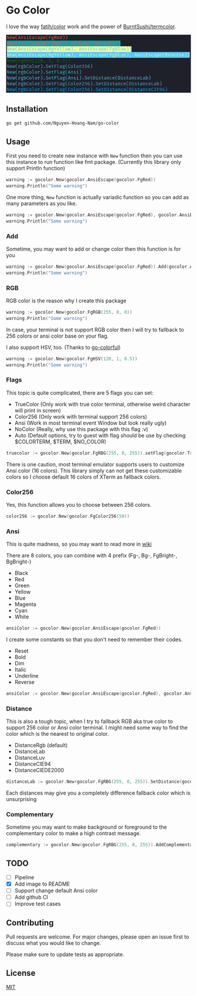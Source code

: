 # Go Color

I love the way [fatih/color](https://github.com/fatih/color) work and the
power of [BurntSushi/termcolor](https://github.com/BurntSushi/termcolor).

![Kitty terminal](https://raw.githubusercontent.com/Nguyen-Hoang-Nam/readme-image/main/go-color/go-color.jpg)

## Installation

```bash
go get github.com/Nguyen-Hoang-Nam/go-color
```

## Usage

First you need to create new instance with `New` function then you can use
this instance to run function like fmt package. (Currently this library
only support Println function)

```go
warning := gocolor.New(gocolor.AnsiEscape(gocolor.FgRed))
warning.Println("Some warning")
```

One more thing, `New` function is actually variadic function so you can
add as many parameters as you like.

```go
warning := gocolor.New(gocolor.AnsiEscape(gocolor.FgRed), gocolor.AnsiEscape(gocolor.FgYellow))
warning.Println("Some warning")
```

### Add

Sometime, you may want to add or change color then this function is for you

```go
warning := gocolor.New(gocolor.AnsiEscape(gocolor.FgRed)).Add(gocolor.AnsiEscape(gocolor.BgYellow))
warning.Println("Some warning")
```

### RGB

RGB color is the reason why I create this package

```go
warning := gocolor.New(gocolor.FgRGB(255, 0, 0))
warning.Println("Some warning")
```

In case, your terminal is not support RGB color then I will try to fallback to
256 colors or ansi color base on your flag.

I also support HSV, too. (Thanks to [go-colorful](https://github.com/lucasb-eyer/go-colorful))

```go
warning := gocolor.New(gocolor.FgHSV(120, 1, 0.5))
warning.Println("Some warning")
```

### Flags

This topic is quite complicated, there are 5 flags you can set:

- TrueColor (Only work with true color terminal, otherwise weird character
  will print in screen)
- Color256 (Only work with terminal support 256 colors)
- Ansi (Work in most terminal event Window but look really ugly)
- NoColor (Really, why use this package with this flag :v)
- Auto (Default options, try to guest with flag should be use by checking
  $COLORTERM, $TERM, $NO_COLOR)

```go
truecolor := gocolor.New(gocolor.FgRBG(255, 0, 255)).setFlag(gocolor.TrueColor)
```

There is one caution, most terminal emulator supports users to customize Ansi
color (16 colors). This library simply can not get these customizable colors
so I choose default 16 colors of XTerm as fallback colors.

### Color256

Yes, this function allows you to choose between 256 colors.

```go
color256 := gocolor.New(gocolor.FgColor256(50))
```

### Ansi

This is quite madness, so you may want to read more in [wiki](https://en.wikipedia.org/wiki/ANSI_escape_code#Colors)

There are 8 colors, you can combine with 4 prefix (Fg-, Bg-, FgBright-, BgBright-)

- Black
- Red
- Green
- Yellow
- Blue
- Magenta
- Cyan
- White

```go
ansiColor := gocolor.New(gocolor.AnsiEscape(gocolor.FgRed))
```

I create some constants so that you don't need to remember their codes.

- Reset
- Bold
- Dim
- Italic
- Underline
- Reverse

```go
ansiColor := gocolor.New(gocolor.AnsiEscape(gocolor.FgRed), gocolor.AnsiEscape(gocolor.Underline))
```

### Distance

This is also a tough topic, when I try to fallback RGB aka true color to support
256 color or Ansi color terminal. I might need some way to find the color
which is the nearest to original color.

- DistanceRgb (default)
- DistanceLab
- DistanceLuv
- DistanceCIE94
- DistanceCIEDE2000

```go
distanceLab := gocolor.New(gocolor.FgRBG(255, 0, 255)).SetDistance(gocolor.DistanceLab)
```

Each distances may give you a completely difference fallback color which is
unsurprising

### Complementary

Sometime you may want to make background or foreground to the complementary
color to make a high contrast message.

```go
complementary := gocolor.New(gocolor.FgRBG(255, 0, 255)).AddComplementary()
```

## TODO

- [ ] Pipeline
- [x] Add image to README
- [ ] Support change default Ansi color
- [ ] Add github CI
- [ ] Improve test cases

## Contributing

Pull requests are welcome. For major changes,
please open an issue first to discuss what you would like to change.

Please make sure to update tests as appropriate.

## License

[MIT](https://choosealicense.com/licenses/mit/)
